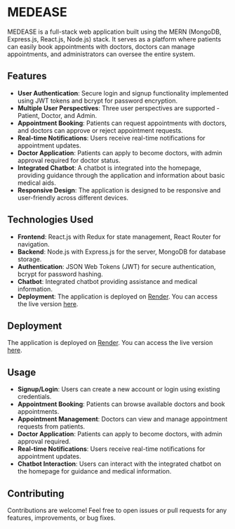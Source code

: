 # MEDEASE

MEDEASE is a full-stack web application built using the MERN (MongoDB, Express.js, React.js, Node.js) stack. It serves as a platform where patients can easily book appointments with doctors, doctors can manage appointments, and administrators can oversee the entire system.

## Features

- **User Authentication**: Secure login and signup functionality implemented using JWT tokens and bcrypt for password encryption.
- **Multiple User Perspectives**: Three user perspectives are supported - Patient, Doctor, and Admin.
- **Appointment Booking**: Patients can request appointments with doctors, and doctors can approve or reject appointment requests.
- **Real-time Notifications**: Users receive real-time notifications for appointment updates.
- **Doctor Application**: Patients can apply to become doctors, with admin approval required for doctor status.
- **Integrated Chatbot**: A chatbot is integrated into the homepage, providing guidance through the application and information about basic medical aids.
- **Responsive Design**: The application is designed to be responsive and user-friendly across different devices.

## Technologies Used

- **Frontend**: React.js with Redux for state management, React Router for navigation.
- **Backend**: Node.js with Express.js for the server, MongoDB for database storage.
- **Authentication**: JSON Web Tokens (JWT) for secure authentication, bcrypt for password hashing.
- **Chatbot**: Integrated chatbot providing assistance and medical information.
- **Deployment**: The application is deployed on [Render](https://render.com/). You can access the live version [here](https://medease-w924.onrender.com/login).

## Deployment

The application is deployed on [Render](https://render.com/). You can access the live version [here](https://medease-w924.onrender.com/login).

## Usage

- **Signup/Login**: Users can create a new account or login using existing credentials.
- **Appointment Booking**: Patients can browse available doctors and book appointments.
- **Appointment Management**: Doctors can view and manage appointment requests from patients.
- **Doctor Application**: Patients can apply to become doctors, with admin approval required.
- **Real-time Notifications**: Users receive real-time notifications for appointment updates.
- **Chatbot Interaction**: Users can interact with the integrated chatbot on the homepage for guidance and medical information.

## Contributing

Contributions are welcome! Feel free to open issues or pull requests for any features, improvements, or bug fixes.
